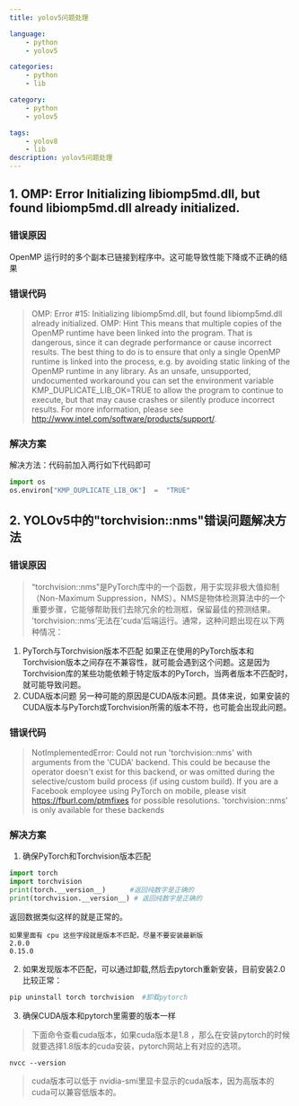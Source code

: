 ```yaml
---
title: yolov5问题处理

language:
    - python
    - yolov5

categories:
    - python
    - lib

category:
    - python
    - yolov5

tags:
    - yolov8
    - lib
description: yolov5问题处理
---
```



## 1. OMP: Error   Initializing libiomp5md.dll, but found libiomp5md.dll already initialized.

### 错误原因

 OpenMP 运行时的多个副本已链接到程序中。这可能导致性能下降或不正确的结果

### 错误代码

> OMP: Error #15: Initializing libiomp5md.dll, but found libiomp5md.dll already initialized.
OMP: Hint This means that multiple copies of the OpenMP runtime have been linked into the program. That is dangerous, since it can degrade performance or cause incorrect results. The best thing to do is to ensure that only a single OpenMP runtime is linked into the process, e.g. by avoiding static linking of the OpenMP runtime in any library. As an unsafe, unsupported, undocumented workaround you can set the environment variable KMP_DUPLICATE_LIB_OK=TRUE to allow the program to continue to execute, but that may cause crashes or silently produce incorrect results. For more information, please see http://www.intel.com/software/products/support/.

### 解决方案
解决方法：代码前加入两行如下代码即可
```python
import os
os.environ["KMP_DUPLICATE_LIB_OK"]  =  "TRUE"
```



## 2. YOLOv5中的"torchvision::nms"错误问题解决方法

### 错误原因

>“torchvision::nms”是PyTorch库中的一个函数，用于实现非极大值抑制（Non-Maximum Suppression，NMS）。NMS是物体检测算法中的一个重要步骤，它能够帮助我们去除冗余的检测框，保留最佳的预测结果。
'torchvision::nms’无法在’cuda’后端运行。通常，这种问题出现在以下两种情况：
1. PyTorch与Torchvision版本不匹配
如果正在使用的PyTorch版本和Torchvision版本之间存在不兼容性，就可能会遇到这个问题。这是因为Torchvision库的某些功能依赖于特定版本的PyTorch，当两者版本不匹配时，就可能导致问题。
2.  CUDA版本问题
另一种可能的原因是CUDA版本问题。具体来说，如果安装的CUDA版本与PyTorch或Torchvision所需的版本不符，也可能会出现此问题。

### 错误代码
>NotImplementedError: Could not run 'torchvision::nms' with arguments from the 'CUDA' backend. This could be because the operator doesn't exist for this backend, or was omitted during the selective/custom build process (if using custom build). If you are a Facebook employee using PyTorch on mobile, please visit https://fburl.com/ptmfixes for possible resolutions. 'torchvision::nms' is only available for these backends

### 解决方案
1. 确保PyTorch和Torchvision版本匹配

```python 
import torch
import torchvision
print(torch.__version__)      #返回纯数字是正确的
print(torchvision.__version__) # 返回纯数字是正确的 
```
返回数据类似这样的就是正常的。
 ```   
如果里面有 cpu 这些字段就是版本不匹配，尽量不要安装最新版
2.0.0
0.15.0
```
2. 如果发现版本不匹配，可以通过卸载,然后去pytorch重新安装，目前安装2.0比较正常：
```python
pip uninstall torch torchvision  #卸载pytorch

```

3. 确保CUDA版本和pytorch里需要的版本一样
>下面命令查看cuda版本，如果cuda版本是1.8 ，那么在安装pytorch的时候就要选择1.8版本的cuda安装，pytorch网站上有对应的选项。
```shell
nvcc --version   
```
>cuda版本可以低于 nvidia-smi里显卡显示的cuda版本，因为高版本的cuda可以兼容低版本的。